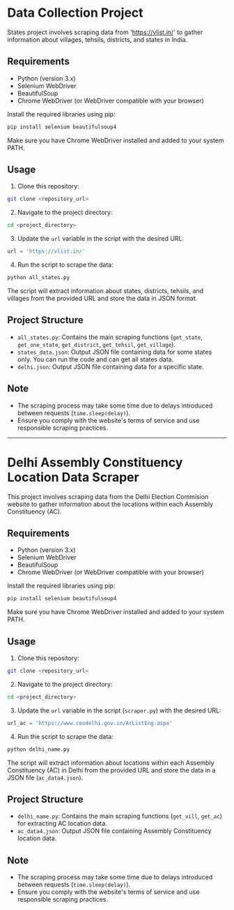# Data Collection Project

States project involves scraping data from 'https://vlist.in/' to gather information about villages, tehsils, districts, and states in India.

## Requirements

- Python (version 3.x)
- Selenium WebDriver
- BeautifulSoup
- Chrome WebDriver (or WebDriver compatible with your browser)

Install the required libraries using pip:

```bash
pip install selenium beautifulsoup4
```

Make sure you have Chrome WebDriver installed and added to your system PATH.

## Usage

1. Clone this repository:

```bash
git clone <repository_url>
```

2. Navigate to the project directory:

```bash
cd <project_directory>
```

3. Update the `url` variable in the script with the desired URL:

```python
url = 'https://vlist.in/'
```

4. Run the script to scrape the data:

```bash
python all_states.py
```

The script will extract information about states, districts, tehsils, and villages from the provided URL and store the data in JSON format.

## Project Structure

- `all_states.py`: Contains the main scraping functions (`get_state`, `get_one_state`, `get_district`, `get_tehsil`, `get_village`).
- `states_data.json`: Output JSON file containing data for some states only. You can run the code and can get all states data.
- `delhi.json`: Output JSON file containing data for a specific state.

## Note

- The scraping process may take some time due to delays introduced between requests (`time.sleep(delay)`).
- Ensure you comply with the website's terms of service and use responsible scraping practices.

---


# Delhi Assembly Constituency Location Data Scraper

This project involves scraping data from the Delhi Election Commision website to gather information about the locations within each Assembly Constituency (AC).

## Requirements

- Python (version 3.x)
- Selenium WebDriver
- BeautifulSoup
- Chrome WebDriver (or WebDriver compatible with your browser)

Install the required libraries using pip:

```bash
pip install selenium beautifulsoup4
```

Make sure you have Chrome WebDriver installed and added to your system PATH.

## Usage

1. Clone this repository:

```bash
git clone <repository_url>
```

2. Navigate to the project directory:

```bash
cd <project_directory>
```

3. Update the `url` variable in the script (`scraper.py`) with the desired URL:

```python
url_ac = 'https://www.ceodelhi.gov.in/AcListEng.aspx'
```

4. Run the script to scrape the data:

```bash
python delhi_name.py
```

The script will extract information about locations within each Assembly Constituency (AC) in Delhi from the provided URL and store the data in a JSON file (`ac_data4.json`).

## Project Structure

- `delhi_name.py`: Contains the main scraping functions (`get_vill`, `get_ac`) for extracting AC location data.
- `ac_data4.json`: Output JSON file containing Assembly Constituency location data.

## Note

- The scraping process may take some time due to delays introduced between requests (`time.sleep(delay)`).
- Ensure you comply with the website's terms of service and use responsible scraping practices.

